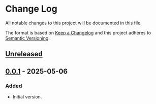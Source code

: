 # Change Log
All notable changes to this project will be documented in this file.

The format is based on [Keep a Changelog](http://keepachangelog.com/)
and this project adheres to [Semantic Versioning](http://semver.org/).


## [Unreleased]


## [0.0.1] - 2025-05-06
### Added
- Initial version.


<!-- links -->
[Unreleased]: https://github.com/plandes/sdoh/compare/v0.0.1...HEAD
[0.0.1]: https://github.com/plandes/sdoh/compare/v0.0.0...v0.0.1
